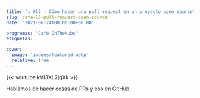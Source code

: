 ```yaml
---
title: "☕️ #16 - Cómo hacer una pull request en un proyecto open source"
slug: cafe-16-pull-request-open-source
date: "2021-06-24T08:00:00+00:00"

programas: "Café OnTheNubs"
etiquetas:

cover:
  image: 'images/featured.webp'
  relative: true
---
```


{{< youtube kVI3XL2jqXk >}}

Hablamos de hacer cosas de PRs y eso en GitHub.
